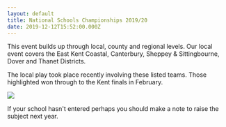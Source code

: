 ```yaml
---
layout: default
title: National Schools Championships 2019/20
date: 2019-12-12T15:52:00.000Z
---
```

This event builds up through local, county and regional levels. Our local event covers the East Kent Coastal, Canterbury, Sheppey & Sittingbourne, Dover and Thanet Districts. 

The local play took place recently involving these listed teams. Those highlighted won through to the Kent finals in February.

![](/images/uploads/summary_dec-2019.jpg)

If your school hasn't entered perhaps you should make a note to raise the subject next year.

